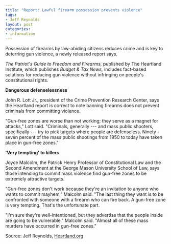 ```yaml
---
title: "Report: Lawful firearm possession prevents violence"
tags:
- Jeff Reynolds
layout: post
categories:
- information
---
```


Possession of firearms by law-abiding citizens reduces crime and is key to deterring gun violence, a newly released report says.

*The Patriot's Guide to Freedom and Firearms,* published by The Heartland Institute, which publishes *Budget & Tax News,* includes fact-based solutions for reducing gun violence without infringing on people's constitutional rights.

**Dangerous defenselessness**

John R. Lott Jr., president of the Crime Prevention Research Center, says the Heartland report is correct to note banning firearms does not prevent criminals from committing violence.

"Gun-free zones are worse than not working; they serve as a magnet for attacks," Lott said. "Criminals, generally --- and mass public shooters, specifically --- try to pick targets where people are defenseless. Ninety -seven percent of the mass public shootings from 1950 to today have taken place in gun-free zones."

**'Very tempting' to killers**

Joyce Malcolm, the Patrick Henry Professor of Constitutional Law and the Second Amendment at the George Mason University School of Law, says those intending to commit mass violence find gun-free zones to be extremely attractive targets.

"Gun-free zones don't work because they're an invitation to anyone who wants to commit mayhem," Malcolm said. "The last thing they want is to be confronted with someone with a firearm who can fire back. A gun-free zone is very tempting. That's the unfortunate part.

"I'm sure they're well-intentioned, but they advertise that the people inside are going to be vulnerable," Malcolm said. "Almost all of these mass murders have occurred in gun-free zones."

Source: Jeff Reynolds, [Heartland.org](https://www.heartland.org/news-opinion/news/report-lawful-firearm-possession-prevents-violence)
